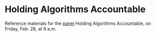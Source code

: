 Holding Algorithms Accountable
==============

Reference materials for the [panel](http://ire.org/events-and-training/event/973/1126/) Holding Algorithms Accountable, on Friday, Feb. 28, at 9 a.m.

